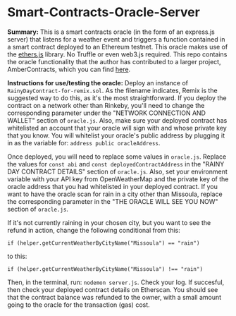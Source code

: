# Smart-Contracts-Oracle-Server
**Summary:** This is a smart contracts oracle (in the form of an express.js server) that listens for a weather event and triggers a function contained in a smart contract deployed to an Ethereum testnet. This oracle makes use of the [ethers.js](https://docs.ethers.io/ethers.js/html/index.html) library. No Truffle or even web3.js required. This repo contains the oracle functionality that the author has contributed to a larger project, AmberContracts, which you can find [here](https://github.com/KristinJoy/contracts_amber).

**Instructions for use/testing the oracle:** Deploy an instance of `RainyDayContract-for-remix.sol`. As the filename indicates, Remix is the suggested way to do this, as it's the most straightforward. If you deploy the contract on a network other than Rinkeby, you'll need to change the corresponding parameter under the "NETWORK CONNECTION AND WALLET" section of `oracle.js`. Also, make sure your deployed contract has whitelisted an account that your oracle will sign with and whose private key that you know. You will whitelist your oracle's public address by plugging it in as the variable for: `address public oracleAddress`.

Once deployed, you will need to replace some values in `oracle.js`. Replace the values for `const abi` and `const deployedContractAddress` in the "RAINY DAY CONTRACT DETAILS" section of `oracle.js`. Also, set your environment variable with your API key from OpenWeatherMap and the private key of the oracle address that you had whitelisted in your deployed contract. If you want to have the oracle scan for rain in a city other than Missoula, replace the corresponding parameter in the "THE ORACLE WILL SEE YOU NOW" section of `oracle.js`.

If it's not currently raining in your chosen city, but you want to see the refund in action, change the following conditional from this:

    if (helper.getCurrentWeatherByCityName("Missoula") == "rain")

to this:

    if (helper.getCurrentWeatherByCityName("Missoula") !== "rain")

Then, in the terminal, run: `nodemon server.js`. Check your log. If succesful, then check your deployed contract details on Etherscan. You should see that the contract balance was refunded to the owner, with a small amount going to the oracle for the transaction (gas) cost.
